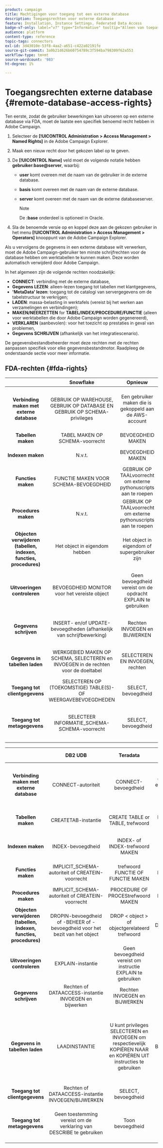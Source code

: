 ```yaml
---
product: campaign
title: Machtigingen voor toegang tot een externe database
description: Toegangsrechten voor externe database
feature: Installation, Instance Settings, Federated Data Access
badge-v7-only: label="v7" type="Informative" tooltip="Alleen van toepassing op Campaign Classic v7"
audience: platform
content-type: reference
topic-tags: connectors
exl-id: 3d43010e-53f8-4aa2-a651-c422a02191fe
source-git-commit: 3a9b21d626b60754789c3f594ba798309f62a553
workflow-type: tm+mt
source-wordcount: '983'
ht-degree: 1%

---
```


# Toegangsrechten externe database {#remote-database-access-rights}



Ten eerste, zodat de gebruiker bewerkingen kan uitvoeren op een externe database via FDA, moet de laatste een specifiek benoemd recht hebben in Adobe Campaign.

1. Selecteer de **[!UICONTROL Administration > Access Management > Named Rights]** in de Adobe Campaign Explorer.
1. Maak een nieuw recht door het gekozen label op te geven.
1. De **[!UICONTROL Name]** veld moet de volgende notatie hebben **gebruiker:base@server**, waarbij:

   * **user** komt overeen met de naam van de gebruiker in de externe database.
   * **basis** komt overeen met de naam van de externe database.
   * **server** komt overeen met de naam van de externe databaseserver.

     >[!NOTE]
     >
     >De **:base** onderdeel is optioneel in Oracle.

1. Sla de benoemde versie op en koppel deze aan de gekozen gebruiker in het menu **[!UICONTROL Administration > Access Management > Operators]** knooppunt van de Adobe Campaign Explorer.

Als u vervolgens de gegevens in een externe database wilt verwerken, moet de Adobe Campaign-gebruiker ten minste schrijfrechten voor de database hebben om werktabellen te kunnen maken. Deze worden automatisch verwijderd door Adobe Campaign.

In het algemeen zijn de volgende rechten noodzakelijk:

* **CONNECT**: verbinding met de externe database,
* **Gegevens LEZEN**: alleen-lezen toegang tot tabellen met klantgegevens,
* **&#39;MetaData&#39; lezen**: toegang tot de catalogi van servergegevens om de tabelstructuur te verkrijgen;
* **LADEN**: massa-belasting in werktafels (vereist bij het werken aan verzamelingen en verbindingen);
* **MAKEN/NEERZETTEN** for **TABEL/INDEX/PROCEDURE/FUNCTIE** (alleen voor werktabellen die door Adobe Campaign worden gegenereerd),
* **VERKLAREN** (aanbevolen): voor het toezicht op prestaties in geval van problemen,
* **Gegevens SCHRIJVEN** (afhankelijk van het integratiescenario).

De gegevensbestandbeheerder moet deze rechten met de rechten aanpassen specifiek voor elke gegevensbestandmotor. Raadpleeg de onderstaande sectie voor meer informatie.

## FDA-rechten {#fda-rights}

|   | Snowflake | Opnieuw | Oracle | SQLServer | PostgreSQL | MySQL |
|:-:|:-:|:-:|:-:|:-:|:-:|:-:|
| **Verbinding maken met externe database** | GEBRUIK OP WAREHOUSE, GEBRUIK OP DATABASE EN GEBRUIK OP SCHEMA-privileges | Een gebruiker maken die is gekoppeld aan de AWS-account | SESSIEBEVOEGDHEID MAKEN | machtiging CONNECT | CONNECT-bevoegdheid | Een gebruiker maken die is gekoppeld aan een externe host die ALLE PRIVILEGES heeft |
| **Tabellen maken** | TABEL MAKEN OP SCHEMA-voorrecht | BEVOEGDHEID MAKEN | TABELvoorrecht MAKEN | TABEL MAKEN, machtiging | BEVOEGDHEID MAKEN | BEVOEGDHEID MAKEN |
| **Indexen maken** | N.v.t. | BEVOEGDHEID MAKEN | INDEX OF CREEER OM HET EVEN WELKE INDEXBEVOEGDHEID | ALTER-machtiging | BEVOEGDHEID MAKEN | INDEX-bevoegdheid |
| **Functies maken** | FUNCTIE MAKEN VOOR SCHEMA-BEVOEGDHEID | GEBRUIK OP TAALvoorrecht om externe pythonuscripts aan te roepen | PROCEDURE MAKEN OF EEN PROCESBEVOEGDHEID MAKEN | FUNCTIE MAKEN, machtiging | GEBRUIKSRECHT | ROUTINE-bevoegdheden MAKEN |
| **Procedures maken** | N.v.t. | GEBRUIK OP TAALvoorrecht om externe pythonuscripts aan te roepen | PROCEDURE MAKEN OF EEN PROCESBEVOEGDHEID MAKEN | TOESTEMMING VOOR PROCEDURE MAKEN | USAGE-bevoegdheid (procedures zijn functies) | ROUTINE-bevoegdheden MAKEN |
| **Objecten verwijderen (tabellen, indexen, functies, procedures)** | Het object in eigendom hebben | Het object in eigendom of supergebruiker zijn | WILLEKEURIGE &lt;-object > bevoegdheid VERWIJDEREN | ALTER-machtiging | Tabel: eigenaar van tabel Index: eigenaar van index Functie: eigenaar van functie | DROP-voorrecht |
| **Uitvoeringen controleren** | BEVOEGDHEID MONITOR voor het vereiste object | Geen bevoegdheid vereist om de opdracht EXPLAIN te gebruiken | INSERT en SELECT privilege en vereiste bevoegdheid om de instructie uit te voeren waarvoor het EXPLAIN-PLAN is gebaseerd op | SHOWPLAN-machtiging | Geen bevoegdheid vereist om instructie EXPLAIN te gebruiken | SELECT, bevoegdheid |
| **Gegevens schrijven** | INSERT- en/of UPDATE-bevoegdheden (afhankelijk van schrijfbewerking) | Rechten INVOEGEN en BIJWERKEN | TABELrechten INVOEGEN en BIJWERKEN of INVOEGEN en BIJWERKEN | Machtigingen INVOEGEN en BIJWERKEN | Rechten INVOEGEN en BIJWERKEN | Rechten INVOEGEN en BIJWERKEN |
| **Gegevens in tabellen laden** | WERKGEBIED MAKEN OP SCHEMA, SELECTEREN en INVOEGEN in de rechten voor de doeltabel | SELECTEREN EN INVOEGEN, rechten | SELECTEREN EN INVOEGEN, rechten | BULKBEWERKINGEN INVOEGEN, BEHEREN en TABELmachtigingen WIJZIGEN | SELECTEREN EN INVOEGEN, rechten | Bestandsrechten |
| **Toegang tot clientgegevens** | SELECTEREN OP (TOEKOMSTIGE) TABLE(S)- OF WEERGAVEBEVOEGDHEDEN | SELECT, bevoegdheid | SELECTEER OF SELECTEER EEN TABELBEHEER | machtiging SELECTEREN | SELECT, bevoegdheid | SELECT, bevoegdheid |
| **Toegang tot metagegevens** | SELECTEER INFORMATIE_SCHEMA-SCHEMA-voorrecht | SELECT, bevoegdheid | Geen bevoegdheid vereist voor gebruik van DESCRIBE-instructie | machtiging DEFINITIE WEERGEVEN | Geen bevoegdheid vereist voor het gebruik van de opdracht &quot;\d table&quot; | SELECT, bevoegdheid |

|   | DB2 UDB | Teradata | InfiniDB | Sybase IQ/Sybase ASE | Netezza | AsterData |
|:-:|:-:|:-:|:-:|:-:|:-:|:-:|
| **Verbinding maken met externe database** | CONNECT-autoriteit | CONNECT-bevoegdheid | Een gebruiker maken die is gekoppeld aan een externe host die ALLE PRIVILEGES heeft | Geen toestemming vereist om de instructie CONNECT te gebruiken | Geen bevoegdheid vereist | CONNECT-bevoegdheid |
| **Tabellen maken** | CREATETAB-instantie | CREATE TABLE or TABLE, trefwoord | BEVOEGDHEID MAKEN | RESOURCE Authority en CREATE permission | TABLE-bevoegdheid | BEVOEGDHEID MAKEN |
| **Indexen maken** | INDEX-bevoegdheid | INDEX- of INDEX-trefwoord MAKEN | INDEX-bevoegdheid | RESOURCE Authority en CREATE permission | INDEX-bevoegdheid | BEVOEGDHEID MAKEN |
| **Functies maken** | IMPLICIT_SCHEMA-autoriteit of CREATEIN-voorrecht | trefwoord FUNCTIE OF FUNCTIE MAKEN | ROUTINE-bevoegdheden MAKEN | RESOURCE-instantie of DBA-instantie voor Java-functies | FUNCTIE, voorrecht | FUNCTIE-bevoegdheden MAKEN |
| **Procedures maken** | IMPLICIT_SCHEMA-autoriteit of CREATEIN-voorrecht | PROCEDURE OF PROCEStrefwoord MAKEN | ROUTINE-bevoegdheden MAKEN | BRONNEN | PROCESBEVOEGDHEID | FUNCTIE-bevoegdheden MAKEN |
| **Objecten verwijderen (tabellen, indexen, functies, procedures)** | DROPIN-bevoegdheid of -BEHEER of -bevoegdheid voor het bezit van het object | DROP &lt; object > of objectgerelateerd trefwoord | DROP-voorrecht | Eigenaar van het object of de DBA-instantie | DROP-voorrecht | Het object in eigendom hebben |
| **Uitvoeringen controleren** | EXPLAIN-instantie | Geen bevoegdheid vereist om instructie EXPLAIN te gebruiken | SELECT, bevoegdheid | Alleen een systeembeheerder kan sp_showplan uitvoeren | Geen bevoegdheid vereist om instructie EXPLAIN te gebruiken | Geen bevoegdheid vereist om instructie EXPLAIN te gebruiken |
| **Gegevens schrijven** | Rechten of DATAACCESS-instantie INVOEGEN en bijwerken | Rechten INVOEGEN en BIJWERKEN | Rechten INVOEGEN en BIJWERKEN | Machtigingen INVOEGEN en BIJWERKEN | Rechten INVOEGEN en BIJWERKEN | Rechten INVOEGEN en BIJWERKEN |
| **Gegevens in tabellen laden** | LAADINSTANTIE | U kunt privileges SELECTEREN en INVOEGEN om respectievelijk KOPIËREN NAAR en KOPIËREN UIT instructies te gebruiken | Bestandsrechten | Ben de eigenaar van de lijst of ALTER toestemming. Afhankelijk van - gl optie, zou de LIJST van de Lading slechts kunnen worden uitgevoerd als de gebruiker de gezag DBA heeft | SELECTEREN EN INVOEGEN, rechten | SELECTEREN EN INVOEGEN, rechten |
| **Toegang tot clientgegevens** | Rechten of DATAACCESS-instantie INVOEGEN/BIJWERKEN | SELECT, bevoegdheid | SELECT, bevoegdheid | machtiging SELECTEREN | SELECT, bevoegdheid | SELECT, bevoegdheid |
| **Toegang tot metagegevens** | Geen toestemming vereist om de verklaring van DESCRIBE te gebruiken | Toon bevoegdheid | SELECT, bevoegdheid | Geen toestemming vereist om de instructie DESCRIBE te gebruiken | Geen bevoegdheid vereist voor het gebruik van de opdracht &quot;\d table&quot; | Geen bevoegdheid vereist om SHOW-opdracht te gebruiken |
